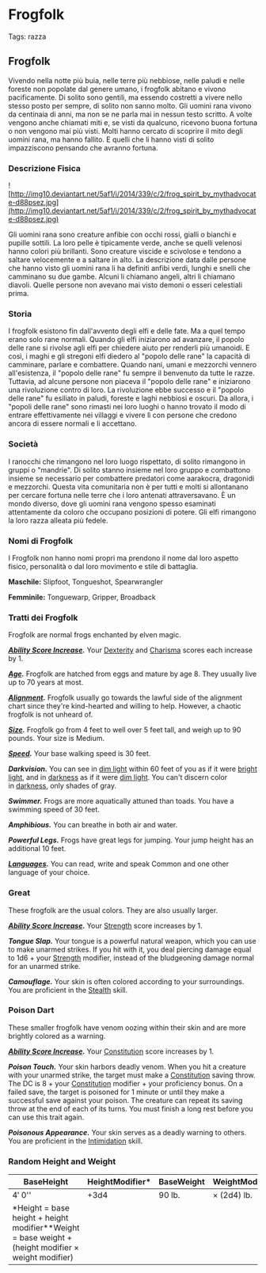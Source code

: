 # Frogfolk

Tags: razza

## Frogfolk

Vivendo nella notte più buia, nelle terre più nebbiose, nelle paludi e nelle foreste non popolate dal genere umano, i frogfolk abitano e vivono pacificamente. Di solito sono gentili, ma essendo costretti a vivere nello stesso posto per sempre, di solito non sanno molto. Gli uomini rana vivono da centinaia di anni, ma non se ne parla mai in nessun testo scritto. A volte vengono anche chiamati miti e, se visti da qualcuno, ricevono buona fortuna o non vengono mai più visti. Molti hanno cercato di scoprire il mito degli uomini rana, ma hanno fallito. E quelli che li hanno visti di solito impazziscono pensando che avranno fortuna.

### **Descrizione Fisica**

![http://img10.deviantart.net/5af1/i/2014/339/c/2/frog_spirit_by_mythadvocate-d88psez.jpg](http://img10.deviantart.net/5af1/i/2014/339/c/2/frog_spirit_by_mythadvocate-d88psez.jpg)

Gli uomini rana sono creature anfibie con occhi rossi, gialli o bianchi e pupille sottili. La loro pelle è tipicamente verde, anche se quelli velenosi hanno colori più brillanti. Sono creature viscide e scivolose e tendono a saltare velocemente e a saltare in alto. La descrizione data dalle persone che hanno visto gli uomini rana li ha definiti anfibi verdi, lunghi e snelli che camminano su due gambe. Alcuni li chiamano angeli, altri li chiamano diavoli. Quelle persone non avevano mai visto demoni o esseri celestiali prima.

### Storia

I frogfolk esistono fin dall'avvento degli elfi e delle fate. Ma a quel tempo erano solo rane normali. Quando gli elfi iniziarono ad avanzare, il popolo delle rane si rivolse agli elfi per chiedere aiuto per renderli più umanoidi. E così, i maghi e gli stregoni elfi diedero al "popolo delle rane" la capacità di camminare, parlare e combattere. Quando nani, umani e mezzorchi vennero all'esistenza, il "popolo delle rane" fu sempre il benvenuto da tutte le razze. Tuttavia, ad alcune persone non piaceva il "popolo delle rane" e iniziarono una rivoluzione contro di loro. La rivoluzione ebbe successo e il "popolo delle rane" fu esiliato in paludi, foreste e laghi nebbiosi e oscuri. Da allora, i "popoli delle rane" sono rimasti nei loro luoghi o hanno trovato il modo di entrare effettivamente nei villaggi e vivere lì con persone che credono ancora di essere normali e li accettano.

### **Società**

I ranocchi che rimangono nel loro luogo rispettato, di solito rimangono in gruppi o "mandrie". Di solito stanno insieme nel loro gruppo e combattono insieme se necessario per combattere predatori come aarakocra, dragonidi e mezzorchi. Questa vita comunitaria non è per tutti e molti si allontanano per cercare fortuna nelle terre che i loro antenati attraversavano. È un mondo diverso, dove gli uomini rana vengono spesso esaminati attentamente da coloro che occupano posizioni di potere. Gli elfi rimangono la loro razza alleata più fedele.

### Nomi di **Frogfolk**

I Frogfolk non hanno nomi propri ma prendono il nome dal loro aspetto fisico, personalità o dal loro movimento e stile di battaglia.

**Maschile:** Slipfoot, Tongueshot, Spearwrangler

**Femminile:** Tonguewarp, Gripper, Broadback

### Tratti dei **Frogfolk**

Frogfolk are normal frogs enchanted by elven magic.

***[Ability Score Increase](https://www.dandwiki.com/wiki/5e_SRD:About_Races#Ability_Score_Increase).*** Your [Dexterity](https://www.dandwiki.com/wiki/5e_SRD:Dexterity) and [Charisma](https://www.dandwiki.com/wiki/5e_SRD:Charisma) scores each increase by 1.

***[Age](https://www.dandwiki.com/wiki/5e_SRD:About_Races#Age).*** Frogfolk are hatched from eggs and mature by age 8. They usually live up to 70 years at most.

***[Alignment](https://www.dandwiki.com/wiki/5e_SRD:About_Races#Alignment).*** Frogfolk usually go towards the lawful side of the alignment chart since they're kind-hearted and willing to help. However, a chaotic frogfolk is not unheard of.

***[Size](https://www.dandwiki.com/wiki/5e_SRD:About_Races#Size).*** Frogfolk go from 4 feet to well over 5 feet tall, and weigh up to 90 pounds. Your size is Medium.

***[Speed](https://www.dandwiki.com/wiki/5e_SRD:About_Races#Speed).*** Your base walking speed is 30 feet.

***Darkvision.*** You can see in [dim light](https://www.dandwiki.com/wiki/5e_SRD:Dim_Light) within 60 feet of you as if it were [bright light](https://www.dandwiki.com/wiki/5e_SRD:Bright_Light), and in [darkness](https://www.dandwiki.com/wiki/5e_SRD:Vision_and_Light) as if it were [dim light](https://www.dandwiki.com/wiki/5e_SRD:Dim_Light). You can't discern color in [darkness](https://www.dandwiki.com/wiki/5e_SRD:Vision_and_Light), only shades of gray.

***Swimmer.*** Frogs are more aquatically attuned than toads. You have a swimming speed of 30 feet.

***Amphibious.*** You can breathe in both air and water.

***Powerful Legs.*** Frogs have great legs for jumping. Your jump height has an additional 10 feet.

***[Languages](https://www.dandwiki.com/wiki/5e_SRD:About_Races#Languages).*** You can read, write and speak Common and one other language of your choice.

### **Great**

These frogfolk are the usual colors. They are also usually larger.

***[Ability Score Increase](https://www.dandwiki.com/wiki/5e_SRD:About_Races#Ability_Score_Increase).*** Your [Strength](https://www.dandwiki.com/wiki/5e_SRD:Strength) score increases by 1.

***Tongue Slap.*** Your tongue is a powerful natural weapon, which you can use to make unarmed strikes. If you hit with it, you deal piercing damage equal to 1d6 + your [Strength](https://www.dandwiki.com/wiki/5e_SRD:Strength) modifier, instead of the bludgeoning damage normal for an unarmed strike.

***Camouflage.*** Your skin is often colored according to your surroundings. You are proficient in the [Stealth](https://www.dandwiki.com/wiki/5e_SRD:Stealth_Skill) skill.

### **Poison Dart**

These smaller frogfolk have venom oozing within their skin and are more brightly colored as a warning.

***[Ability Score Increase](https://www.dandwiki.com/wiki/5e_SRD:About_Races#Ability_Score_Increase).*** Your [Constitution](https://www.dandwiki.com/wiki/5e_SRD:Constitution) score increases by 1.

***Poison Touch.*** Your skin harbors deadly venom. When you hit a creature with your unarmed strike, the target must make a [Constitution](https://www.dandwiki.com/wiki/5e_SRD:Constitution) saving throw. The DC is 8 + your [Constitution](https://www.dandwiki.com/wiki/5e_SRD:Constitution) modifier + your proficiency bonus. On a failed save, the target is poisoned for 1 minute or until they make a successful save against your poison. The creature can repeat its saving throw at the end of each of its turns. You must finish a long rest before you can use this trait again.

***Poisonous Appearance.*** Your skin serves as a deadly warning to others. You are proficient in the [Intimidation](https://www.dandwiki.com/wiki/5e_SRD:Intimidation_Skill) skill.

### **Random Height and Weight**

| BaseHeight | HeightModifier* | BaseWeight | WeightModifier** |
| --- | --- | --- | --- |
| 4′ 0'' | +3d4 | 90 lb. | × (2d4) lb. |
| *Height = base height + height modifier**Weight = base weight + (height modifier × weight modifier) |  |  |  |
